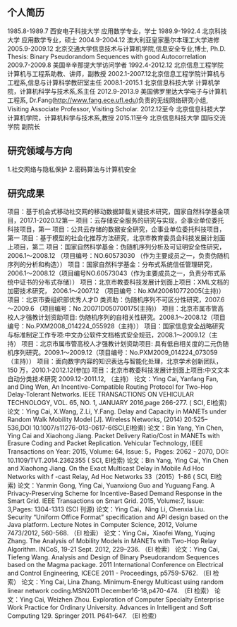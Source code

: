 ## 个人简历
1985.8-1989.7 西安电子科技大学 应用数学专业，学士
1989.9-1992.4 北京科技大学 应用数学专业，硕士
2004.9-2004.12 澳大利亚皇家墨尔本理工大学进修
2005.9-2009.12 北京交通大学信息技术与计算机学院,信息安全专业,博士, Ph.D. Thesis: Binary Pseudorandom Sequences with good Autocorrelation
2009.7-2009.8 美国辛辛那提大学访问学者
1992.4-2012.12 北京信息工程学院计算机与工程系助教、讲师，副教授
2002.1-2007.12北京信息工程学院计算机与工程系,信息与计算科学教研室主任
2008.1-2015.1 北京信息科技大学 计算机学院，计算机科学与技术系,系主任
2012.9-2013.9 美国佛罗里达大学电子与计算机工程系, Dr.Fang(http://www.fang.ece.ufl.edu)负责的无线网络研究小组, Visiting Associate Professor, Visiting Scholar.
2012.12至今 北京信息科技大学 计算机学院，计算机科学与技术系,教授
2015.11至今 北京信息科技大学 国际交流学院 副院长
## 研究领域与方向
1.社交网络与隐私保护 2.密码算法与计算机安全
## 研究成果
项目：基于机会式移动社交网的移动数据卸载关键技术研究，国家自然科学基金项目，2017.1-2020.12第一
项目：云存储安全服务的研究与实现，企事业单位委托科技项目，第一
项目：公共云存储的数据安全研究，企事业单位委托科技项目，第一
项目：基于模型的社会化推荐方法研究，北京市教育委员会科技发展计划面上项目，第二
项目：国家自然科学基金：伪随机序列分析及可证明安全性研究，2006.1～2008.12 （项目编号：NO.60573030 （作为主要成员之一，负责伪随机序列的分析和构造））
项目：国家自然科学基金：分布式系统信任管理研究，2006.1～2008.12（项目编号NO.60573043（作为主要成员之一，负责分布式系统中证书的分布式存储））
项目：北京市教委科技发展计划面上项目：XML文档的加密技术研究， 2006.1～2007.12 （项目编号：No.KM200610772005(主持)）
项目：北京市委组织部优秀人才D 类资助：伪随机序列不可区分性研究，2007.6～2009.6 （项目编号：No.20071D050700175(主持)）
项目：北京市属市管高校人才强教计划资助项目: 伪随机序列的自相关性研究。2008.1～2008.12（项目编号：No.PXM2008_014224_055928（主持））
项目：国家信息安全战略研究与标准制定工作专项:中文办公软件文档格式安全规范，2008.1～2009.12（主持）
项目：北京市属市管高校人才强教计划资助项目: 具有低自相关度的二元伪随机序列研究。2009.1～2009.12（项目编号：No.PXM2009_014224_073059（主持））
项目：面向数字内容的知识表达与智能化处理，北京学术创新团队，150 万，2010.1-2012.12(参加)
项目：北京市教委科技发展计划面上项目:中文文本自动分类技术研究 2009.12-2011.12, （主持）
论文：Ying Cai, Yanfang Fan, and Ding Wen, An Incentive-Compatible Routing Protocol for Two-Hop Delay-Tolerant Networks. IEEE TRANSACTIONS ON VEHICULAR TECHNOLOGY, VOL. 65, NO. 1, JANUARY 2016,page 266-277. ( SCI, EI检索)
论文：Ying Cai, X.Wang, Z.Li, Y.Fang. Delay and Capacity in MANETs under Random Walk Mobility Model [J]. Wireless Networks, (2014) 20:525–536,DOI 10.1007/s11276-013-0617-6(SCI,EI检索)
论文：Bin Yang, Yin Chen, Ying Cai and Xiaohong Jiang. Packet Delivery Ratio/Cost in MANETs with Erasure Coding and Packet Replication. Vehicular Technology, IEEE Transactions on Year: 2015, Volume: 64, Issue: 5，Pages: 2062 - 2070, DOI: 10.1109/TVT.2014.2362355 ( SCI, EI检索)
论文：Bin Yang, Ying Cai, Yin Chen and Xiaohong Jiang. On the Exact Multicast Delay in Mobile Ad Hoc Networks with f -cast Relay, Ad Hoc Networks 33（2015）1-86 ( SCI, EI检索)
论文：Yanmin Gong, Ying Cai, Yuanxiong Guo and Yuguang Fang. A Privacy-Preserving Scheme for Incentive-Based Demand Response in the Smart Grid. IEEE Transactions on Smart Grid. 2015, Volume:7, Issue: 3,Pages: 1304-1313 (SCI 刊源)
论文：Ying Cai，Ning Li, Chenxia Liu. Security “Uniform Office Format” specification and API design based on the Java platform. Lecture Notes in Computer Science, 2012, Volume 7473/2012, 560-568. （EI 检索）
论文：Ying Cai，Xiaofei Wang, Yuqing Zhang. The Analysis of Mobility Models in MANETs with Two-Hop Relay Algorithm. INCoS, 19-21 Sept. 2012, 229–236. （EI 检索）
论文：Ying Cai, Tiefeng Wang. Analysis and Design of Binary Pseudorandom Sequences based on the Magma package. 2011 International Conference on Electrical and Control Engineering, ICECE 2011 - Proceedings, p5759-5762. （EI 检索）
论文：Ying Cai, Lina Zhang. Minimum-Energy Multicast using random linear network coding.MSN2011 December16-18,p470-474. （EI 检索）
论文：Ying Cai, Weizhen Zhou. Exploration of Computer Specialty Enterprise Work Practice for Ordinary University. Advances in Intelligent and Soft Computing 129. Springer 2011. P641-647. （EI 检索）
